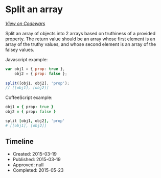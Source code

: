 # Split an array
[*View on Codewars*](https://www.codewars.com/kata/split-an-array)

Split an array of objects into 2 arrays based on truthiness of a provided property.  The return value should be an array whose first element is an array of the truthy values, and whose second element is an array of the falsey values.

Javascript example:
```js
var obj1 = { prop: true },
    obj2 = { prop: false };
    
split([obj1, obj2], 'prop');
// [[obj1], [obj2]]
```

CoffeeScript example:
``` coffee
obj1 = { prop: true }
obj2 = { prop: false }

split [obj1, obj2], 'prop'
# [[obj1], [obj2]]
```

## Timeline
- Created: 2015-03-19
- Published: 2015-03-19
- Approved: null
- Completed: 2015-05-23
